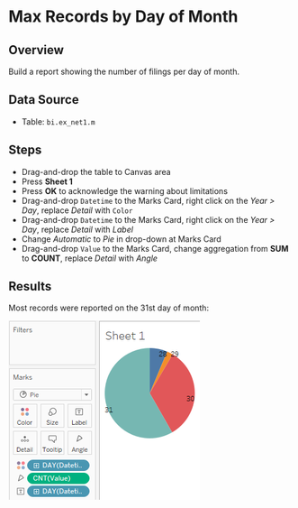 # Max Records by Day of Month

## Overview

Build a report showing the number of filings per day of month.
 
## Data Source

* Table: `bi.ex_net1.m`

## Steps

- Drag-and-drop the table to Canvas area
- Press **Sheet 1**
- Press **OK** to acknowledge the warning about limitations
- Drag-and-drop `Datetime` to the Marks Card, right click on the _Year > Day_, replace _Detail_ with `Color`
- Drag-and-drop `Datetime` to the Marks Card, right click on the _Year > Day_, replace _Detail_ with _Label_
- Change _Automatic_ to _Pie_ in drop-down at Marks Card
- Drag-and-drop `Value` to the Marks Card, change aggregation from **SUM** to **COUNT**, replace _Detail_ with _Angle_
 
 ## Results
 
 Most records were reported on the 31st day of month:
 
 ![](../images/pie.png)
